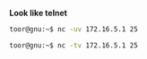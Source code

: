 **Look like telnet**

```bash
toor@gnu:~$ nc -uv 172.16.5.1 25
```

```bash
toor@gnu:~$ nc -tv 172.16.5.1 25
```